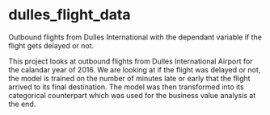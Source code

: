 # dulles_flight_data
Outbound flights from Dulles International with the dependant variable if the flight gets delayed or not.

This project looks at outbound flights from Dulles International Airport for the calandar year of 2016. 
We are looking at if the flight was delayed or not, the model is trained on the number of minutes late or early that the flight
arrived to its final destination. The model was then transformed into its categorical counterpart which was used for the business 
value analysis at the end.

